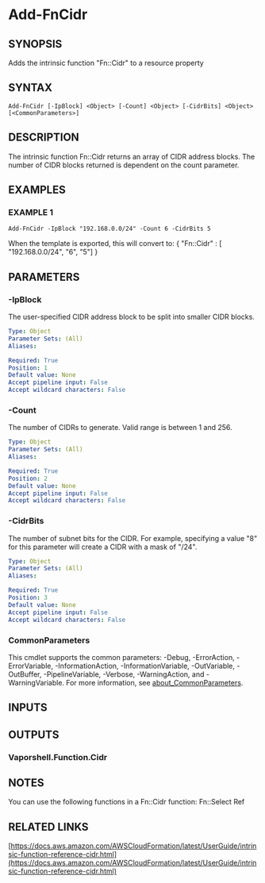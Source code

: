 # Add-FnCidr

## SYNOPSIS
Adds the intrinsic function "Fn::Cidr" to a resource property

## SYNTAX

```
Add-FnCidr [-IpBlock] <Object> [-Count] <Object> [-CidrBits] <Object> [<CommonParameters>]
```

## DESCRIPTION
The intrinsic function Fn::Cidr returns an array of CIDR address blocks.
The number of CIDR blocks returned is dependent on the count parameter.

## EXAMPLES

### EXAMPLE 1
```
Add-FnCidr -IpBlock "192.168.0.0/24" -Count 6 -CidrBits 5
```

When the template is exported, this will convert to: { "Fn::Cidr" : \[ "192.168.0.0/24", "6", "5"\] }

## PARAMETERS

### -IpBlock
The user-specified CIDR address block to be split into smaller CIDR blocks.

```yaml
Type: Object
Parameter Sets: (All)
Aliases:

Required: True
Position: 1
Default value: None
Accept pipeline input: False
Accept wildcard characters: False
```

### -Count
The number of CIDRs to generate.
Valid range is between 1 and 256.

```yaml
Type: Object
Parameter Sets: (All)
Aliases:

Required: True
Position: 2
Default value: None
Accept pipeline input: False
Accept wildcard characters: False
```

### -CidrBits
The number of subnet bits for the CIDR.
For example, specifying a value "8" for this parameter will create a CIDR with a mask of "/24".

```yaml
Type: Object
Parameter Sets: (All)
Aliases:

Required: True
Position: 3
Default value: None
Accept pipeline input: False
Accept wildcard characters: False
```

### CommonParameters
This cmdlet supports the common parameters: -Debug, -ErrorAction, -ErrorVariable, -InformationAction, -InformationVariable, -OutVariable, -OutBuffer, -PipelineVariable, -Verbose, -WarningAction, and -WarningVariable. For more information, see [about_CommonParameters](http://go.microsoft.com/fwlink/?LinkID=113216).

## INPUTS

## OUTPUTS

### Vaporshell.Function.Cidr
## NOTES
You can use the following functions in a Fn::Cidr function:
    Fn::Select
    Ref

## RELATED LINKS

[https://docs.aws.amazon.com/AWSCloudFormation/latest/UserGuide/intrinsic-function-reference-cidr.html](https://docs.aws.amazon.com/AWSCloudFormation/latest/UserGuide/intrinsic-function-reference-cidr.html)

